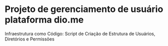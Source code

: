 # Projeto de gerenciamento de usuário plataforma dio.me 

Infraestrutura como Código: Script de Criação de Estrutura de Usuários, Diretórios e Permissões
